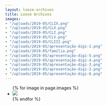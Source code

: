 ```yaml
---
layout: loose-archives
title: Loose Archives
images:
- "/uploads/2019-05/CLIX.png"
- "/uploads/2019-05/CLX.png"
- "/uploads/2019-05/CLI.png"
- "/uploads/2019-05/CLV.png"
- "/uploads/2019-05/CLIII.png"
- "/uploads/2019-05/apresentação-digi-1.png"
- "/uploads/2019-05/família.png"
- "/uploads/2019-05/apresentação-digi-5.png"
- "/uploads/2019-05/apresentação-digi-4.png"
- "/uploads/2019-05/apresentação-digi-3.png"
- "/uploads/2019-05/apresentação-digi-2.png"
- "/uploads/2019-05/apresentação-digi-6.png"
---
```


<section>
    <ul>
        {% for image in page.images %}
        <li>
            <img src="{{ image | relative_url }}">
        </li>
        {% endfor %}
    </ul>
</section>

<script>
    function imageSize() {
        var images = document.getElementsByTagName("img");
        for (i = 0; i < images.length; i++) {
            var randomHeight = Math.floor(Math.random() * 300) + 200;
            images[i].style.height = randomHeight + 'px';
            var randomLeft = Math.floor(Math.random() * (window.innerWidth - randomHeight)) + 0;
            images[i].style.left = randomLeft + 'px';
            var randomTop = Math.floor(Math.random() * 3000) + 000;
            console.log(i, randomHeight, randomLeft);
            images[i].style.top = randomTop + 'px';
        }
    }
    imageSize();
    var $ = jQuery.noConflict();
    $(document).ready(function() {
        $(function() {
            $('.lazy').Lazy({
                effect: "fadeIn",
                effectTime: 1000
            });
        });
    });
</script>
